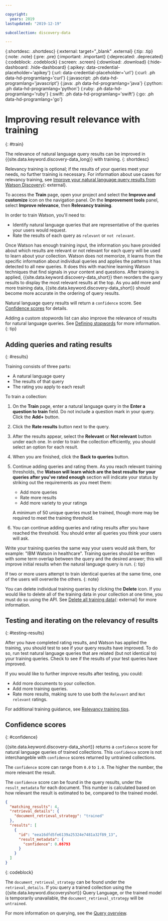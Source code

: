 ```yaml
---

copyright:
  years: 2019
lastupdated: "2019-12-19"

subcollection: discovery-data

---
```


{:shortdesc: .shortdesc}
{:external: target="_blank" .external}
{:tip: .tip}
{:note: .note}
{:pre: .pre}
{:important: .important}
{:deprecated: .deprecated}
{:codeblock: .codeblock}
{:screen: .screen}
{:download: .download}
{:hide-dashboard: .hide-dashboard}
{:apikey: data-credential-placeholder='apikey'} 
{:url: data-credential-placeholder='url'}
{:curl: .ph data-hd-programlang='curl'}
{:javascript: .ph data-hd-programlang='javascript'}
{:java: .ph data-hd-programlang='java'}
{:python: .ph data-hd-programlang='python'}
{:ruby: .ph data-hd-programlang='ruby'}
{:swift: .ph data-hd-programlang='swift'}
{:go: .ph data-hd-programlang='go'}

# Improving result relevance with training
{: #train}

<!-- c/s help for the *Train* page. Do not delete.  -->

The relevance of natural language query results can be improved in {{site.data.keyword.discovery-data_long}} with training. 
{: shortdesc}

Relevancy training is optional; if the results of your queries meet your needs, no further training is necessary. For information about use cases for relevancy training, see [Improve your natural language query results from Watson Discovery](https://developer.ibm.com/blogs/improving-your-natural-language-query-results-from-watson-discovery/){: external}.

To access the **Train** page, open your project and select the **Improve and customize** icon on the navigation panel. On the **Improvement tools** panel, select **Improve relevance**, then **Relevancy training**.

In order to train Watson, you'll need to:

  -   Identify natural language queries that are representative of the queries your users would request.
  -   Rate the results of each query as `relevant` or `not relevant`.

Once Watson has enough training input, the information you have provided about which results are relevant or not relevant for each query will be used to learn about your collection. Watson does not memorize, it learns from the specific information about individual queries and applies the patterns it has detected to all new queries. It does this with machine learning Watson techniques that find signals in your content and questions. After training is applied, {{site.data.keyword.discovery-data_short}} then reorders the query results to display the most relevant results at the top. As you add more and more training data, {{site.data.keyword.discovery-data_short}} should become more accurate in the ordering of query results.

Natural language query results will return a `confidence` score. See [Confidence scores](/docs/discovery-data?topic=discovery-data-train#confidence) for details.

Adding a custom stopwords list can also improve the relevance of results for natural language queries. See [Defining stopwords](/docs/discovery-data?topic=discovery-data-search-settings#stopwords) for more information.
{: tip}


## Adding queries and rating results
{: #results}

Training consists of three parts:
-   A natural language query
-   The results of that query
-   The rating you apply to each result

To train a collection:

1.  On the **Train** page, enter a natural language query in the **Enter a question to train** field. Do not include a question mark in your query. Click the **Add+** button.
1.  Click the **Rate results** button next to the query.
1.  After the results appear, select the **Relevant** or **Not relevant** button under each one. In order to train the collection efficiently, you should select an option for each result.
1.  When you are finished, click the **Back to queries** button.
1.  Continue adding queries and rating them. As you reach relevant training thresholds, the **Watson will learn which are the best results for your queries after you've rated enough** section will indicate your status by striking out the requirements as you meet them:
    - Add more queries
    - Rate more results
    - Add more variety to your ratings
    
    A minimum of 50 unique queries must be trained, though more may be required to meet the training threshold. 
1.  You can continue adding queries and rating results after you have reached the threshold. You should enter all queries you think your users will ask.

Write your training queries the same way your users would ask them, for example: "IBM Watson in healthcare". Training queries should be written with some term overlap between the query and the desired answer; this will improve initial results when the natural language query is run.
{: tip}

If two or more users attempt to train identical queries at the same time, one of the users will overwrite the others.
{: note}

You can delete individual training queries by clicking the **Delete** icon. If you would like to delete all of the training data in your collection at one time, you must do so using the API. See [Delete all training data](https://{DomainName}/discovery-data#delete-all-training-data){: external} for more information. 

## Testing and iterating on the relevancy of results
{: #testing-results}

After you have completed rating results, and Watson has applied the training, you should test to see if your query results have improved. To do so, run test natural language queries that are related (but not identical to) your training queries. Check to see if the results of your test queries have improved.

If you would like to further improve results after testing, you could:
-   Add more documents to your collection.
-   Add more training queries.
-   Rate more results, making sure to use both the `Relevant` and `Not relevant` ratings.

For additional training guidance, see [Relevancy training tips](/docs/discovery-data?topic=discovery-data-relevancy-tips).

## Confidence scores
{: #confidence}

{{site.data.keyword.discovery-data_short}} returns a `confidence` score for natural language queries of trained collections. This `confidence` score is not interchangeble with `confidence` scores returned by untrained collections.

The `confidence` score can range from `0.0` to `1.0`. The higher the number, the more relevant the result.

The `confidence` score can be found in the query results, under the `result_metadata` for each document. This number is calculated based on how relevant the result is estimated to be, compared to the trained model. 

```JSON
{
  "matching_results": 4,
  "retrieval_details": {
    "document_retrieval_strategy": "trained"
  },
  "results": [
    {
	  "id": "eea16dfd5fe6139a25324e7481a32f89_13",
	  "result_metadata": {
	    "confidence": 0.08793
	  }
    }
  ]
}
```
{: codeblock}

The `document_retrieval_strategy` can be found under the `retrieval_details`. If you query a trained collection using the {{site.data.keyword.discoveryshort}} Query Language, or the trained model is temporarily unavailable, the `document_retrieval_strategy` will be `untrained`.

For more information on querying, see the [Query overview](/docs/discovery-data?topic=discovery-data-query-concepts).


